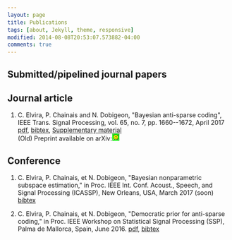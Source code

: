 ```yaml
---
layout: page
title: Publications
tags: [about, Jekyll, theme, responsive]
modified: 2014-08-08T20:53:07.573882-04:00
comments: true
---
```


## Submitted/pipelined journal papers


## Journal article

1. C. Elvira, P. Chainais and N. Dobigeon, "Bayesian anti-sparse coding", IEEE Trans. Signal Processing, vol. 65, no. 7, pp. 1660--1672, April 2017 <br/>
[pdf](../pdf/elvira2017_TSP.pdf),    [bibtex](../bibtex/elvira2017_TSP.md),    [Supplementary material](../pdf/elvira2017_TSP_supp_mat.pdf) <br/>
(Old) Preprint available on arXiv:[![arXiv](../images/logo/arxiv_icon.png)](http://arxiv.org/abs/1512.06086) <br/>

## Conference

1. C. Elvira, P. Chainais, et N. Dobigeon, "Bayesian nonparametric subspace estimation," in Proc. IEEE Int. Conf. Acoust., Speech, and Signal Processing (ICASSP), New Orleans, USA, March 2017 (soon) [bibtex](../bibtex/Elvira_IEEE_ICASSP_2017.md) <br/>

2. C. Elvira, P. Chainais, et N. Dobigeon, "Democratic prior for anti-sparse coding," in Proc. IEEE Workshop on Statistical Signal Processing (SSP), Palma de Mallorca, Spain, June 2016. [pdf](../pdf/elvira2016ssp.pdf),  [bibtex](../bibtex/elvira2016ssp.md) <br/>
